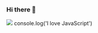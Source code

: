 ### Hi there 👋
![](https://twitter.com/emrankhan69/header_photo)
console.log('I love JavaScript')





